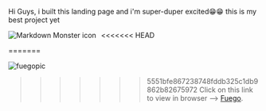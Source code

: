 Hi Guys, i built this landing page and i'm super-duper excited😁😁 this is my best project yet


<<<<<<< HEAD
<img src="./fuegopic.png"
     alt="Markdown Monster icon"
     style="float: left; margin-right: 10px;" />

     
=======

![fuegopic](https://user-images.githubusercontent.com/62016089/130113850-39772d07-f550-4e1a-a9c9-a93d291edae4.png)


>>>>>>> 5551bfe867238748fddb325c1db9862b82675972
Click on this link to view in browser --> [Fuego](https://newfuego.netlify.app/).

